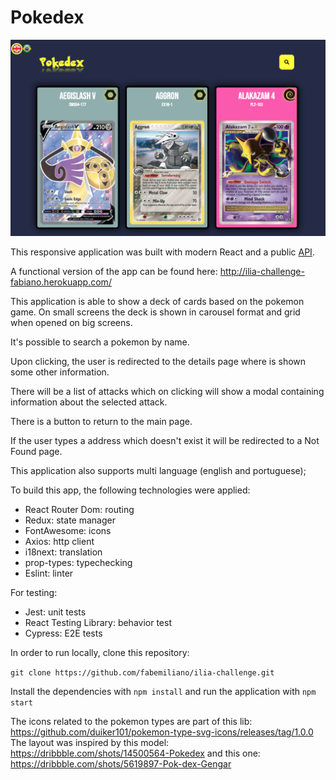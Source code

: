 # Pokedex

<img src="./pokedex.png"/>

This responsive application was built with modern React and a public [API](https://pokemontcg.io/).

A functional version of the app can be found here: http://ilia-challenge-fabiano.herokuapp.com/

This application is able to show a deck of cards based on the pokemon game. On small screens the deck is shown in carousel format and grid when opened on big screens.

It's possible to search a pokemon by name.

Upon clicking, the user is redirected to the details page where is shown some other information.

There will be a list of attacks which on clicking will show a modal containing information about the selected attack.

There is a button to return to the main page.

If the user types a address which doesn't exist it will be redirected to a Not Found page.

This application also supports multi language (english and portuguese);

To build this app, the following technologies were applied:

- React Router Dom: routing
- Redux: state manager
- FontAwesome: icons
- Axios: http client
- i18next: translation
- prop-types: typechecking
- Eslint: linter


For testing:
- Jest: unit tests
- React Testing Library: behavior test
- Cypress: E2E tests

In order to run locally, clone this repository:

```git clone https://github.com/fabemiliano/ilia-challenge.git```

Install the dependencies with ```npm install``` 
and run the application with ```npm start``` 


The icons related to the pokemon types are part of this lib: https://github.com/duiker101/pokemon-type-svg-icons/releases/tag/1.0.0
The layout was inspired by this model: https://dribbble.com/shots/14500564-Pokedex and this one: https://dribbble.com/shots/5619897-Pok-dex-Gengar